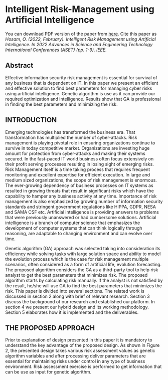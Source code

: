 # Intelligent Risk-Management using Artificial Intelligence 
You can download PDF version of the paper from [here](https://www.researchgate.net/profile/Osama-Hosam/publication/359362007_Intelligent_Risk_Management_using_Artificial_Intelligence/links/6239819e781d2e6df7ac2649/Intelligent-Risk-Management-using-Artificial-Intelligence.pdf?_sg%5B0%5D=gS7vCgowNoAegmgJZhC28cBVFYV6HrGubyMJ60Gyoy0vVi6QSxCooN1sAeCyc2wQPsD8HkiZ2wzHBCdsKVuwBw.w5f9avFGTOqZvUU3BHM-3pemiEL-eaM1rNm9hZcbXkS_WrLGjGupGDBSEeJ5mAIKbTn1mnux3-XbZ4OtwzKJPw&_sg%5B1%5D=491YA_zhA9PIvZkRESDGezgPL78v7RKC7av4ugpOZHtV29UFcmCP8PSClBqsFzdMWE9gGOJPYzG6FRKtZicQj1XMu0lUS3GwugeE1lEXJ0H8.w5f9avFGTOqZvUU3BHM-3pemiEL-eaM1rNm9hZcbXkS_WrLGjGupGDBSEeJ5mAIKbTn1mnux3-XbZ4OtwzKJPw&_iepl=). 
Cite this paper as 
_Hosam, O. (2022, February). Intelligent Risk Management using Artificial Intelligence. In 2022 Advances in Science and Engineering Technology International Conferences (ASET) (pp. 1-9). IEEE.‏_
## Abstract
Effective information security risk management is essential for survival of any business that is dependent on IT. In this paper we present an efficient and effective solution to find best parameters for managing cyber risks using artificial intelligence. Genetic algorithm is use as it can provide our required optimization and intelligence. Results show that GA is professional in finding the best parameters and minimizing the risk.

## INTRODUCTION
Emerging technologies has transformed the business era. That transformation has multiplied the number of cyber-attacks. Risk management is playing pivotal role in ensuring organizations continue to survive in today competitive market. Organizations are investing huge amount for protection from cyber-attacks and making their systems secured. In the fast-paced IT world business often focus extensively on their profit serving processes resulting in losing sight of emerging risks. Risk Management itself is a time taking process that requires frequent monitoring and excellent expertise for efficient execution. In large and medium sized organizations, the scope of risk management is enormous. The ever-growing dependency of business processes on IT systems as resulted in growing threats that result in significant risks which have the capability to hamper any business activity at any time. Importance of risk management is also emphasized by growing number of information security standards and stringent government regulations like HIPPA, GDPR, NESA and SAMA CSF etc.
Artificial intelligence is providing answers to problems that were previously unanswered or had cumbersome solutions. Artificial intelligence is a branch of computer science that emphasizes the development of computer systems that can think logically through reasoning, are adaptable to changing environment and can evolve over time.

Genetic algorithm (GA) approach was selected taking into consideration its efficiency while solving tasks with large solution space and ability to model the evolution process which is the case for risk management multiple scenarios, often considered as a form of artificial life, evolution forecasting. 
The proposed algorithm considers the GA as a third-party tool to help risk analyst to get the best parameters that minimizes risk. The proposed algorithm starts by calculating risk manually. If the analyst is not satisfied by the result, he/she will use GA to find the best parameters that minimizes the risk. 
This paper is divided into several sections. The related work is discussed in section 2 along with brief of relevant research. Section 3 discuss the background of our research and established our platform. In section 4 we present our hybrid design and its working methodology. Section 5 elaborates how it is implemented and the deliverables.

## THE PROPOSED APPROACH
Prior to explanation of design presented in this paper it is mandatory to understand the key advantage of the proposed design.
As shown in Figure 2, the presented design takes various risk assessment values as genetic algorithm variables and after processing deliver parameters that are essential for maintaining risks under control in any type of business environment.
Risk assessment exercise is performed to get information that can be use as input for genetic algorithm. 


